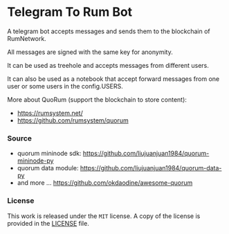 # Telegram To Rum Bot

A telegram bot accepts messages and sends them to the blockchain of RumNetwork. 

All messages are signed with the same key for anonymity.

It can be used as treehole and accepts messages from different users. 

It can also be used as a notebook that accept forward messages from one user or some users in the config.USERS.

More about QuoRum (support the blockchain to store content):

- https://rumsystem.net/
- https://github.com/rumsystem/quorum

### Source

- quorum mininode sdk: https://github.com/liujuanjuan1984/quorum-mininode-py 
- quorum data module: https://github.com/liujuanjuan1984/quorum-data-py
- and more ...  https://github.com/okdaodine/awesome-quorum

### License

This work is released under the `MIT` license. A copy of the license is provided in the [LICENSE](https://github.com/liujuanjuan1984/telegram_treehole/blob/master/LICENSE) file.
